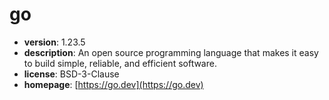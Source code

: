 # go

- **version**: 1.23.5
- **description**: An open source programming language that makes it easy to build simple, reliable, and efficient software.
- **license**: BSD-3-Clause
- **homepage**: [https://go.dev](https://go.dev)


